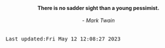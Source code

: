 
<div align="center"><b><span>There is no sadder sight than a young pessimist.</span></b><br><br><i> - Mark Twain</i></div>
<br><br><kbd>Last updated:Fri May 12 12:08:27 2023</kbd>